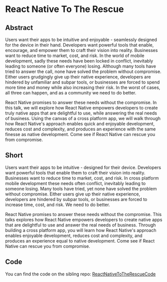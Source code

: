 # React Native To The Rescue
## Abstract
Users want their apps to be intuitive and enjoyable - seamlessly designed for the device in their hand. Developers want powerful tools that enable, encourage, and empower them to craft their vision into reality. Businesses want to reduce time to market, cost, and risk. In the world of mobile development, sadly these needs have been locked in conflict, inevitably leading to someone (or often everyone) losing. Although many tools have tried to answer the call, none have solved the problem without compromise. Either users grudgingly give up their native experience, developers are hindered by unfamiliar and subpar tools, or businesses are forced to spend more time and money while also increasing their risk. In the worst of cases, all three can happen, and as a community we need to do better.

React Native promises to answer these needs without the compromise. In this talk, we will explore how React Native empowers developers to create truly native apps that are delightful to use, while answering the real needs of business. Using the canvas of a cross platform app, we will walk through how React Native's approach enables quick and enjoyable development, reduces cost and complexity, and produces an experience with the same finesse as native development. Come see if React Native can rescue you from compromise.

## Short
Users want their apps to be intuitive - designed for their device. Developers want powerful tools that enable them to craft their vision into reality. Businesses want to reduce time to market, cost, and risk. In cross platform mobile development these needs often conflict, inevitably leading to someone losing. Many tools have tried, yet none have solved the problem without compromise. Either users give up their native experience, developers are hindered by subpar tools, or businesses are forced to increase time, cost, and risk. We need to do better.

React Native promises to answer these needs without the compromise. This talks explores how React Native empowers developers to create native apps that are delightful to use and answer the real needs of business. Through building a cross platform app, you will learn how React Native's approach enables enjoyable development, reduces cost and complexity, and produces an experience equal to native development. Come see if React Native can rescue you from compromise.

## Code
You can find the code on the sibling repo: [ReactNativeToTheRescueCode](https://github.com/jgretz/ReactNativeToTheRescueCode)
